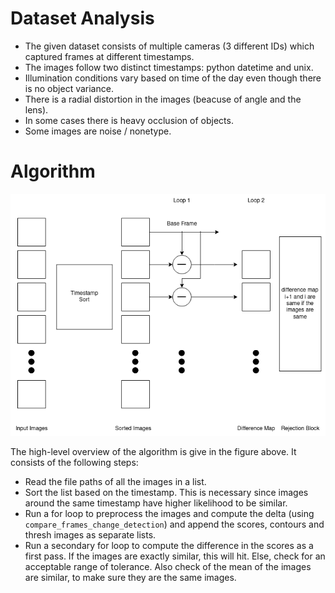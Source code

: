 # Dataset Analysis

* The given dataset consists of multiple cameras (3 different IDs) which captured frames at different timestamps.
* The images follow two distinct timestamps: python datetime and unix.
* Illumination conditions vary based on time of the day even though there is no object variance.
* There is a radial distortion in the images (beacuse of angle and the lens).
* In some cases there is heavy occlusion of objects.
* Some images are noise / nonetype.

# Algorithm
![Alt Text](./data/algo_overview.png)

The high-level overview of the algorithm is give in the figure above. It consists of the following steps:
* Read the file paths of all the images in a list.
* Sort the list based on the timestamp. This is necessary since images around the same timestamp have higher likelihood to be similar.
* Run a for loop to preprocess the images and compute the delta (using `compare_frames_change_detection`) and append the scores, contours and thresh images as separate lists.
* Run a secondary for loop to compute the difference in the scores as a first pass. If the images are exactly similar, this will hit. Else, check for an acceptable range of tolerance. Also check of the mean of the images are similar, to make sure they are the same images.

